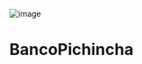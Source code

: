 ![image](https://github.com/AngelGiraldo1998/BancoPichincha/assets/135383502/4dd26c2c-a25f-4dcc-8b6e-2a9e15f35fbb)
# BancoPichincha
